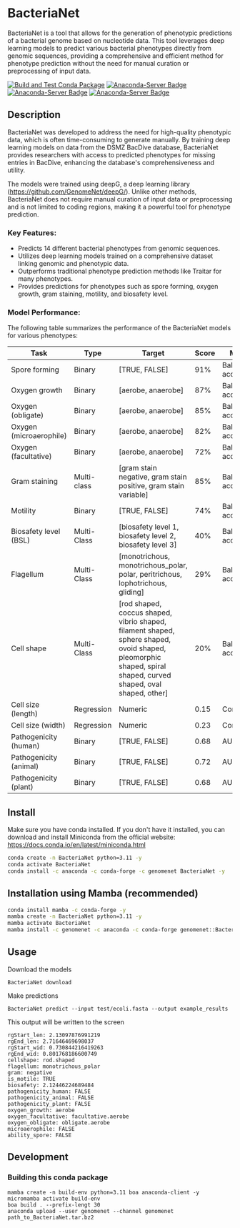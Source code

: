 # BacteriaNet

BacteriaNet is a tool that allows for the generation of phenotypic predictions of a bacterial genome based on nucleotide data. This tool leverages deep learning models to predict various bacterial phenotypes directly from genomic sequences, providing a comprehensive and efficient method for phenotype prediction without the need for manual curation or preprocessing of input data.


[![Build and Test Conda Package](https://github.com/GenomeNet/BacteriaNet/actions/workflows/python-package-conda.yml/badge.svg)](https://github.com/GenomeNet/BacteriaNet/actions/workflows/python-package-conda.yml) [![Anaconda-Server Badge](https://anaconda.org/genomenet/BacteriaNet/badges/version.svg)](https://anaconda.org/genomenet/BacteriaNet) [![Anaconda-Server Badge](https://anaconda.org/genomenet/BacteriaNet/badges/latest_release_relative_date.svg)](https://anaconda.org/genomenet/BacteriaNet) [![Anaconda-Server Badge](https://anaconda.org/genomenet/BacteriaNet/badges/downloads.svg)](https://anaconda.org/genomenet/BacteriaNet)

## Description

BacteriaNet was developed to address the need for high-quality phenotypic data, which is often time-consuming to generate manually. By training deep learning models on data from the DSMZ BacDive database, BacteriaNet provides researchers with access to predicted phenotypes for missing entries in BacDive, enhancing the database's comprehensiveness and utility.

The models were trained using deepG, a deep learning library (https://github.com/GenomeNet/deepG/). Unlike other methods, BacteriaNet does not require manual curation of input data or preprocessing and is not limited to coding regions, making it a powerful tool for phenotype prediction.

### Key Features:
- Predicts 14 different bacterial phenotypes from genomic sequences.
- Utilizes deep learning models trained on a comprehensive dataset linking genomic and phenotypic data.
- Outperforms traditional phenotype prediction methods like Traitar for many phenotypes.
- Provides predictions for phenotypes such as spore forming, oxygen growth, gram staining, motility, and biosafety level.

### Model Performance:
The following table summarizes the performance of the BacteriaNet models for various phenotypes:

| Task                  | Type       | Target                                                                 | Score | Metric              |
|-----------------------|------------|------------------------------------------------------------------------|--------|---------------------|
| Spore forming         | Binary     | [TRUE, FALSE]                                                          | 91%   | Balanced accuracy   |
| Oxygen growth         | Binary     | [aerobe, anaerobe]                                                     | 87%   | Balanced accuracy   |
| Oxygen (obligate)     | Binary     | [aerobe, anaerobe]                                                     | 85%   | Balanced accuracy   |
| Oxygen (microaerophile)| Binary    | [aerobe, anaerobe]                                                     | 82%   | Balanced accuracy   |
| Oxygen (facultative)  | Binary     | [aerobe, anaerobe]                                                     | 72%   | Balanced accuracy   |
| Gram staining         | Multi-class| [gram stain negative, gram stain positive, gram stain variable]        | 85%   | Balanced accuracy   |
| Motility              | Binary     | [TRUE, FALSE]                                                          | 74%   | Balanced accuracy   |
| Biosafety level (BSL) | Multi-Class| [biosafety level 1, biosafety level 2, biosafety level 3]              | 40%   | Balanced accuracy   |
| Flagellum             | Multi-Class| [monotrichous, monotrichous_polar, polar, peritrichous, lophotrichous, gliding] | 29%    | Balanced accuracy   |
| Cell shape            | Multi-Class| [rod shaped, coccus shaped, vibrio shaped, filament shaped, sphere shaped, ovoid shaped, pleomorphic shaped, spiral shaped, curved shaped, oval shaped, other] | 20% | Balanced accuracy   |
| Cell size (length)    | Regression | Numeric                                                                | 0.15   | Correlation         |
| Cell size (width)     | Regression | Numeric                                                                | 0.23   | Correlation         |
| Pathogenicity (human) | Binary     | [TRUE, FALSE]                                                          | 0.68   | AUC                 |
| Pathogenicity (animal)| Binary     | [TRUE, FALSE]                                                          | 0.72   | AUC                 |
| Pathogenicity (plant) | Binary     | [TRUE, FALSE]                                                          | 0.68   | AUC                 |


## Install

Make sure you have conda installed. If you don't have it installed, you can download and install Miniconda from the official website: https://docs.conda.io/en/latest/miniconda.html

```bash
conda create -n BacteriaNet python=3.11 -y
conda activate BacteriaNet
conda install -c anaconda -c conda-forge -c genomenet BacteriaNet -y
```

## Installation using Mamba (recommended)

```bash
conda install mamba -c conda-forge -y
mamba create -n BacteriaNet python=3.11 -y
mamba activate BacteriaNet
mamba install -c genomenet -c anaconda -c conda-forge genomenet::BacteriaNet -y
```

## Usage

Download the models

```
BacteriaNet download
```

Make predictions


```
BacteriaNet predict --input test/ecoli.fasta --output example_results
```

This output will be written to the screen

```
rgStart_len: 2.13097876991219
rgEnd_len: 2.71646469698037
rgStart_wid: 0.730844216419263
rgEnd_wid: 0.801768186600749
cellshape: rod.shaped
flagellum: monotrichous_polar
gram: negative
is_motile: TRUE
biosafety: 2.12446224689484
pathogenicity_human: FALSE
pathogenicity_animal: FALSE
pathogenicity_plant: FALSE
oxygen_growth: aerobe
oxygen_facultative: facultative.aerobe
oxygen_obligate: obligate.aerobe
microaerophile: FALSE
ability_spore: FALSE
```

## Development

### Building this conda package

```
mamba create -n build-env python=3.11 boa anaconda-client -y
micromamba activate build-env
boa build . --prefix-lengt 30
anaconda upload --user genomenet --channel genomenet path_to_BacteriaNet.tar.bz2
```
